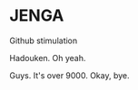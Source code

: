 JENGA
=====

Github stimulation

Hadouken. Oh yeah.





































Guys. It's over 9000. Okay, bye.